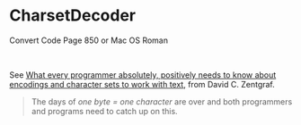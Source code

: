 # CharsetDecoder
Convert Code Page 850 or Mac OS Roman

<p>&nbsp;</p>

See [What every programmer absolutely, positively needs to know about encodings and character sets to work with text](https://kunststube.net/encoding/), from David C. Zentgraf.
> The days of *one byte = one character* are over and both programmers and programs need to catch up on this.
